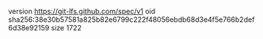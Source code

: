version https://git-lfs.github.com/spec/v1
oid sha256:38e30b57581a825b82e6799c222f48056ebdb68d3e4f5e766b2def6d38e92159
size 1722
